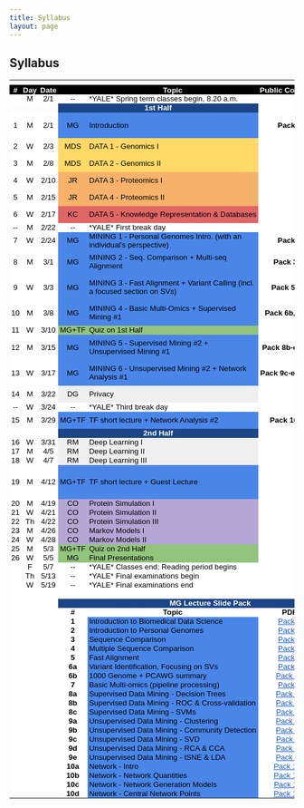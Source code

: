 ```yaml
---
title: Syllabus
layout: page
---
```


## Syllabus
<html>
    <head>
        <meta http-equiv="Content-Type" content="text/html; charset=utf-8">
        <link type="text/css" rel="stylesheet" href="resources/sheet.css">
        <style type="text/css">
.ritz .waffle a { color: inherit; }.ritz .waffle .s9{background-color:#4a86e8;text-align:left;color:#000000;font-family:'docs-Helvetica Neue',Arial;font-size:10pt;vertical-align:middle;white-space:nowrap;overflow:hidden;direction:ltr;padding:0px 3px 0px 3px;}.ritz .waffle .s31{background-color:#ffffff;text-align:center;font-weight:bold;color:#000000;font-family:'Arial';font-size:10pt;vertical-align:middle;white-space:normal;overflow:hidden;direction:ltr;padding:0px 3px 0px 3px;}.ritz .waffle .s5{background-color:#ffffff;text-align:center;color:#000000;font-family:'Arial';font-size:10pt;vertical-align:middle;white-space:nowrap;overflow:hidden;direction:ltr;padding:0px 3px 0px 3px;}.ritz .waffle .s24{background-color:#efefef;text-align:center;color:#000000;font-family:'docs-Helvetica Neue',Arial;font-size:10pt;vertical-align:middle;white-space:nowrap;overflow:hidden;direction:ltr;padding:0px 3px 0px 3px;}.ritz .waffle .s4{background-color:#ffffff;text-align:left;color:#000000;font-family:'docs-Helvetica Neue',Arial;font-size:10pt;vertical-align:middle;white-space:nowrap;overflow:hidden;direction:ltr;padding:0px 3px 0px 3px;}.ritz .waffle .s35{background-color:#4a86e8;text-align:left;color:#000000;font-family:'docs-docs-Helvetica Neue',Arial;font-size:10pt;vertical-align:middle;white-space:normal;overflow:hidden;direction:ltr;padding:0px 3px 0px 3px;}.ritz .waffle .s23{background-color:#93c47d;text-align:left;color:#000000;font-family:'docs-Helvetica Neue',Arial;font-size:10pt;vertical-align:middle;white-space:normal;overflow:hidden;direction:ltr;padding:0px 3px 0px 3px;}.ritz .waffle .s33{background-color:#ffffff;text-align:center;font-weight:bold;color:#000000;font-family:'Arial';font-size:10pt;vertical-align:middle;white-space:normal;overflow:hidden;word-wrap:break-word;direction:ltr;padding:0px 3px 0px 3px;}.ritz .waffle .s2{background-color:#ffffff;text-align:center;color:#000000;font-family:'docs-Helvetica Neue',Arial;font-size:10pt;vertical-align:middle;white-space:nowrap;overflow:hidden;direction:ltr;padding:0px 3px 0px 3px;}.ritz .waffle .s19{background-color:#e06666;text-align:left;color:#000000;font-family:'docs-Helvetica Neue',Arial;font-size:10pt;vertical-align:middle;white-space:nowrap;overflow:hidden;direction:ltr;padding:0px 3px 0px 3px;}.ritz .waffle .s11{background-color:#ffffff;text-align:center;color:#000000;font-family:'Arial';font-size:10pt;vertical-align:middle;white-space:normal;overflow:hidden;word-wrap:break-word;direction:ltr;padding:0px 3px 0px 3px;}.ritz .waffle .s12{background-color:#ffd966;text-align:center;color:#000000;font-family:'docs-Helvetica Neue',Arial;font-size:10pt;vertical-align:middle;white-space:nowrap;overflow:hidden;direction:ltr;padding:0px 3px 0px 3px;}.ritz .waffle .s34{background-color:#ffffff;text-align:center;text-decoration:underline;-webkit-text-decoration-skip:none;text-decoration-skip-ink:none;color:#1155cc;font-family:'docs-Helvetica Neue',Arial;font-size:10pt;vertical-align:middle;white-space:nowrap;overflow:hidden;direction:ltr;padding:0px 3px 0px 3px;}.ritz .waffle .s13{background-color:#ffd966;text-align:left;color:#000000;font-family:'docs-Helvetica Neue',Arial;font-size:10pt;vertical-align:middle;white-space:nowrap;overflow:hidden;direction:ltr;padding:0px 3px 0px 3px;}.ritz .waffle .s26{background-color:#ffffff;text-align:center;text-decoration:underline;-webkit-text-decoration-skip:none;text-decoration-skip-ink:none;color:#1155cc;font-family:'Arial';font-size:10pt;vertical-align:bottom;white-space:normal;overflow:hidden;direction:ltr;padding:0px 3px 0px 3px;}.ritz .waffle .s30{background-color:#ffffff;text-align:center;font-weight:bold;color:#ffffff;font-family:'Arial';font-size:10pt;vertical-align:middle;white-space:normal;overflow:hidden;direction:ltr;padding:0px 3px 0px 3px;}.ritz .waffle .s8{background-color:#4a86e8;text-align:center;color:#000000;font-family:'docs-Helvetica Neue',Arial;font-size:10pt;vertical-align:middle;white-space:nowrap;overflow:hidden;direction:ltr;padding:0px 3px 0px 3px;}.ritz .waffle .s14{background-color:#ffffff;text-align:center;text-decoration:underline;-webkit-text-decoration-skip:none;text-decoration-skip-ink:none;color:#1155cc;font-family:'Arial';font-size:10pt;vertical-align:middle;white-space:normal;overflow:hidden;direction:ltr;padding:0px 3px 0px 3px;}.ritz .waffle .s1{background-color:#ffffff;text-align:left;font-weight:bold;color:#000000;font-family:'Arial';font-size:10pt;vertical-align:bottom;white-space:normal;overflow:hidden;direction:ltr;padding:0px 3px 0px 3px;}.ritz .waffle .s10{background-color:#ffffff;text-align:center;font-weight:bold;color:#000000;font-family:'docs-Helvetica Neue',Arial;font-size:10pt;vertical-align:middle;white-space:nowrap;overflow:hidden;direction:ltr;padding:0px 3px 0px 3px;}.ritz .waffle .s6{background-color:#1c4587;text-align:center;font-weight:bold;color:#ffffff;font-family:'docs-Helvetica Neue',Arial;font-size:10pt;vertical-align:middle;white-space:nowrap;overflow:hidden;direction:ltr;padding:0px 3px 0px 3px;}.ritz .waffle .s29{background-color:#1c4587;text-align:center;font-weight:bold;color:#ffffff;font-family:'Arial';font-size:10pt;vertical-align:middle;white-space:normal;overflow:hidden;direction:ltr;padding:0px 3px 0px 3px;}.ritz .waffle .s36{background-color:#ffffff;text-align:center;color:#000000;font-family:'Arial';font-size:10pt;vertical-align:bottom;white-space:normal;overflow:hidden;direction:ltr;padding:0px 3px 0px 3px;}.ritz .waffle .s25{background-color:#efefef;text-align:left;color:#000000;font-family:'docs-Helvetica Neue',Arial;font-size:10pt;vertical-align:middle;white-space:normal;overflow:hidden;direction:ltr;padding:0px 3px 0px 3px;}.ritz .waffle .s38{background-color:#4a86e8;text-align:left;color:#000000;font-family:'Arial';font-size:10pt;vertical-align:middle;white-space:normal;overflow:hidden;direction:ltr;padding:0px 3px 0px 3px;}.ritz .waffle .s22{background-color:#93c47d;text-align:center;color:#000000;font-family:'docs-Helvetica Neue',Arial;font-size:10pt;vertical-align:middle;white-space:nowrap;overflow:hidden;direction:ltr;padding:0px 3px 0px 3px;}.ritz .waffle .s15{background-color:#ffffff;text-align:center;color:#000000;font-family:'Arial';font-size:10pt;vertical-align:middle;white-space:normal;overflow:hidden;direction:ltr;padding:0px 3px 0px 3px;}.ritz .waffle .s27{background-color:#b4a7d6;text-align:center;color:#000000;font-family:'docs-Helvetica Neue',Arial;font-size:10pt;vertical-align:middle;white-space:nowrap;overflow:hidden;direction:ltr;padding:0px 3px 0px 3px;}.ritz .waffle .s32{background-color:#ffffff;text-align:center;font-weight:bold;color:#000000;font-family:'Arial';font-size:10pt;vertical-align:bottom;white-space:normal;overflow:hidden;direction:ltr;padding:0px 3px 0px 3px;}.ritz .waffle .s18{background-color:#e06666;text-align:center;color:#000000;font-family:'docs-Helvetica Neue',Arial;font-size:10pt;vertical-align:middle;white-space:nowrap;overflow:hidden;direction:ltr;padding:0px 3px 0px 3px;}.ritz .waffle .s20{background-color:#4a86e8;text-align:left;color:#000000;font-family:'docs-Helvetica Neue',Arial;font-size:10pt;vertical-align:middle;white-space:normal;overflow:hidden;direction:ltr;padding:0px 3px 0px 3px;}.ritz .waffle .s7{background-color:#ffffff;text-align:center;font-weight:bold;color:#ffffff;font-family:'docs-Helvetica Neue',Arial;font-size:10pt;vertical-align:middle;white-space:nowrap;overflow:hidden;direction:ltr;padding:0px 3px 0px 3px;}.ritz .waffle .s28{background-color:#b4a7d6;text-align:left;color:#000000;font-family:'docs-Helvetica Neue',Arial;font-size:10pt;vertical-align:middle;white-space:normal;overflow:hidden;direction:ltr;padding:0px 3px 0px 3px;}.ritz .waffle .s17{background-color:#f6b26b;text-align:left;color:#000000;font-family:'docs-Helvetica Neue',Arial;font-size:10pt;vertical-align:middle;white-space:nowrap;overflow:hidden;direction:ltr;padding:0px 3px 0px 3px;}.ritz .waffle .s0{background-color:#000000;text-align:center;font-weight:bold;color:#ffffff;font-family:'docs-Helvetica Neue',Arial;font-size:10pt;vertical-align:middle;white-space:nowrap;overflow:hidden;direction:ltr;padding:0px 3px 0px 3px;}.ritz .waffle .s21{background-color:#ffffff;text-align:center;font-weight:bold;color:#000000;font-family:'Arial';font-size:10pt;vertical-align:middle;white-space:nowrap;overflow:hidden;direction:ltr;padding:0px 3px 0px 3px;}.ritz .waffle .s3{background-color:#ffffff;text-align:center;color:#000000;font-family:'docs-Helvetica Neue',Arial;font-size:10pt;vertical-align:middle;white-space:normal;overflow:hidden;word-wrap:break-word;direction:ltr;padding:0px 3px 0px 3px;}.ritz .waffle .s37{background-color:#ffffff;text-align:center;text-decoration:underline;-webkit-text-decoration-skip:none;text-decoration-skip-ink:none;color:#1155cc;font-family:'Arial';font-size:10pt;vertical-align:middle;white-space:nowrap;overflow:hidden;direction:ltr;padding:0px 3px 0px 3px;}.ritz .waffle .s16{background-color:#f6b26b;text-align:center;color:#000000;font-family:'docs-Helvetica Neue',Arial;font-size:10pt;vertical-align:middle;white-space:nowrap;overflow:hidden;direction:ltr;padding:0px 3px 0px 3px;}
        </style>
        <title></title>
    </head>
    <body>
        <div class="ritz grid-container" dir="ltr">
            <table class="waffle" cellspacing="0" cellpadding="0">
                <thead>
                    <tr>
                        <th id="154769403C0" style="width:32px;" class="column-headers-background">
                        </th>
                        <th id="154769403C1" style="width:37px;" class="column-headers-background">
                        </th>
                        <th id="154769403C2" style="width:47px;" class="column-headers-background">
                        </th>
                        <th id="154769403C3" style="width:100px;" class="column-headers-background">
                        </th>
                        <th id="154769403C4" style="width:519px;" class="column-headers-background">
                        </th>
                        <th id="154769403C5" style="width:120px;" class="column-headers-background">
                        </th>
                        <th id="154769403C6" style="width:156px;" class="column-headers-background">
                        </th>
                        <th id="154769403C7" style="width:104px;" class="column-headers-background">
                        </th>
                    </tr>
                </thead>
                <tbody>
                    <tr style="height: 16px">
                        <td class="s0" dir="ltr">
                            #
                        </td>
                        <td class="s0" dir="ltr">
                            Day
                        </td>
                        <td class="s0" dir="ltr">
                            Date
                        </td>
                        <td class="s0"></td>
                        <td class="s0" dir="ltr">
                            Topic
                        </td>
                        <td class="s0" dir="ltr">
                            Public Comment
                        </td>
                        <td class="s0" dir="ltr">
                            URL
                        </td>
                        <td class="s0" dir="ltr">
                            Youtube
                        </td>
                    </tr>
                    <tr style="height: 16px">
                        <td class="s2"></td>
                        <td class="s3" dir="ltr">
                            M
                        </td>
                        <td class="s3" dir="ltr">
                            2/1
                        </td>
                        <td class="s2" dir="ltr">
                            --
                        </td>
                        <td class="s4" dir="ltr">
                            *YALE* Spring term classes begin, 8.20 a.m.
                        </td>
                        <td class="s5"></td>
                        <td class="s5" dir="ltr"></td>
                        <td class="s5" dir="ltr"></td>
                    </tr>
                    <tr style="height: 16px">
                        <td></td>
                        <td></td>
                        <td></td>
                        <td class="s6" dir="ltr" colspan="2">
                            1st Half
                        </td>
                        <td class="s7" dir="ltr"></td>
                        <td class="s7" dir="ltr"></td>
                        <td class="s7" dir="ltr"></td>
                    </tr>
                    <tr style="height: 16px">
                        <td class="s2" dir="ltr">
                            1
                        </td>
                        <td class="s3" dir="ltr">
                            M
                        </td>
                        <td class="s3" dir="ltr">
                            2/1
                        </td>
                        <td class="s8" dir="ltr">
                            MG
                        </td>
                        <td class="s9" dir="ltr">
                            Introduction
                        </td>
                        <td class="s10" dir="ltr">
                            Pack 1
                        </td>
                        <td class="s11" dir="ltr">
                            See below for MG Slides
                        </td>
                        <td></td>
                    </tr>
                    <tr style="height: 16px">
                        <td class="s2" dir="ltr">
                            2
                        </td>
                        <td class="s3" dir="ltr">
                            W
                        </td>
                        <td class="s3" dir="ltr">
                            2/3
                        </td>
                        <td class="s12" dir="ltr">
                            MDS
                        </td>
                        <td class="s13" dir="ltr">
                            DATA 1 - Genomics I
                        </td>
                        <td class="s10" dir="ltr"></td>
                        <td class="s14" dir="ltr">
                            <a target="_blank" href="http://files2.gersteinlab.org/public-docs/2021/02.03/210203_Genomics.pdf">Genomic 1 [PDF]</a>
                        </td>
                        <td class="s15"></td>
                    </tr>
                    <tr style="height: 16px">
                        <td class="s2" dir="ltr">
                            3
                        </td>
                        <td class="s3" dir="ltr">
                            M
                        </td>
                        <td class="s3" dir="ltr">
                            2/8
                        </td>
                        <td class="s12" dir="ltr">
                            MDS
                        </td>
                        <td class="s13" dir="ltr">
                            DATA 2 - Genomics II
                        </td>
                        <td class="s10" dir="ltr"></td>
                        <td class="s14" dir="ltr">
                            <a target="_blank" href="http://files2.gersteinlab.org/public-docs/2021/02.08/210207_Genomics_II.pdf">Genomic 2 [PDF]</a>
                        </td>
                        <td class="s15"></td>
                    </tr>
                    <tr style="height: 16px">
                        <td class="s2" dir="ltr">
                            4
                        </td>
                        <td class="s3">
                            W
                        </td>
                        <td class="s3" dir="ltr">
                            2/10
                        </td>
                        <td class="s16" dir="ltr">
                            JR
                        </td>
                        <td class="s17" dir="ltr">
                            DATA 3 - Proteomics I
                        </td>
                        <td class="s10" dir="ltr"></td>
                        <td class="s14" dir="ltr">
                            <a target="_blank" href="http://files2.gersteinlab.org/public-docs/2021/02.10/CBB_752_2021_Proteins.pdf">Proteomics 1 [PDF]</a>
                        </td>
                        <td class="s15"></td>
                    </tr>
                    <tr style="height: 16px">
                        <td class="s2" dir="ltr">
                            5
                        </td>
                        <td class="s3">
                            M
                        </td>
                        <td class="s3" dir="ltr">
                            2/15
                        </td>
                        <td class="s16" dir="ltr">
                            JR
                        </td>
                        <td class="s17" dir="ltr">
                            DATA 4 - Proteomics II
                        </td>
                        <td class="s10" dir="ltr"></td>
                        <td class="s14" dir="ltr">
                            <a target="_blank" href="http://files2.gersteinlab.org/public-docs/2021/02.15/CBB_752_2021_Structure.pdf">Proteomics 2 [PDF]</a>
                        </td>
                        <td class="s15"></td>
                    </tr>
                    <tr style="height: 16px">
                        <td class="s2" dir="ltr">
                            6
                        </td>
                        <td class="s3">
                            W
                        </td>
                        <td class="s3" dir="ltr">
                            2/17
                        </td>
                        <td class="s18" dir="ltr">
                            KC
                        </td>
                        <td class="s19" dir="ltr">
                            DATA 5 - Knowledge Representation &amp; Databases
                        </td>
                        <td class="s5"></td>
                        <td class="s14" dir="ltr">
                            <a target="_blank" href="http://files2.gersteinlab.org/public-docs/2021/02.17/Database_KB_Cheung_2_17_21.pptx">Database [PPTX]</a>
                        </td>
                        <td class="s15"></td>
                    </tr>
                    <tr style="height: 16px">
                        <td class="s2" dir="ltr">
                            --
                        </td>
                        <td class="s3">
                            M
                        </td>
                        <td class="s3" dir="ltr">
                            2/22
                        </td>
                        <td class="s2" dir="ltr">
                            --
                        </td>
                        <td class="s4" dir="ltr">
                            *YALE* First break day
                        </td>
                        <td class="s10" dir="ltr"></td>
                        <td class="s15"></td>
                        <td class="s15"></td>
                    </tr>
                    <tr style="height: 16px">
                        <td class="s2" dir="ltr">
                            7
                        </td>
                        <td class="s3">
                            W
                        </td>
                        <td class="s3" dir="ltr">
                            2/24
                        </td>
                        <td class="s8" dir="ltr">
                            MG
                        </td>
                        <td class="s20">
                            MINING 1 - Personal Genomes Intro. (with an individual's perspective)
                        </td>
                        <td class="s10" dir="ltr">
                            Pack 2
                        </td>
                        <td class="s14" dir="ltr">
                            <a target="_blank" href="http://files2.gersteinlab.org/public-docs/2021/02.24/Zimmer_MBB_452_genome_talk_2021.pdf">Carl Slides [PDF]</a>
                        </td>
                        <td class="s15"></td>
                    </tr>
                    <tr style="height: 16px">
                        <td class="s2" dir="ltr">
                            8
                        </td>
                        <td class="s3">
                            M
                        </td>
                        <td class="s3" dir="ltr">
                            3/1
                        </td>
                        <td class="s8" dir="ltr">
                            MG
                        </td>
                        <td class="s20" dir="ltr">
                            MINING 2 - Seq. Comparison + Multi-seq Alignment
                        </td>
                        <td class="s21" dir="ltr">
                            Pack 3, 4
                        </td>
                        <td class="s11" dir="ltr">
                            See below for MG Slides
                        </td>
                        <td class="s15"></td>
                    </tr>
                    <tr style="height: 16px">
                        <td class="s2" dir="ltr">
                            9
                        </td>
                        <td class="s3">
                            W
                        </td>
                        <td class="s3" dir="ltr">
                            3/3
                        </td>
                        <td class="s8" dir="ltr">
                            MG
                        </td>
                        <td class="s20" dir="ltr">
                            MINING 3 - Fast Alignment + Variant Calling (incl. a focused section on SVs)
                        </td>
                        <td class="s21" dir="ltr">
                            Pack 5, 6a
                        </td>
                        <td class="s11" dir="ltr">
                            See below for MG Slides
                        </td>
                        <td class="s15"></td>
                    </tr>
                    <tr style="height: 16px">
                        <td class="s2" dir="ltr">
                            10
                        </td>
                        <td class="s3">
                            M
                        </td>
                        <td class="s3" dir="ltr">
                            3/8
                        </td>
                        <td class="s8" dir="ltr">
                            MG
                        </td>
                        <td class="s20" dir="ltr">
                            MINING 4 - Basic Multi-Omics + Supervised Mining #1
                        </td>
                        <td class="s21" dir="ltr">
                            Pack 6b, 7, 8a
                        </td>
                        <td class="s11" dir="ltr">
                            See below for MG Slides
                        </td>
                        <td class="s15"></td>
                    </tr>
                    <tr style="height: 16px">
                        <td class="s2" dir="ltr">
                            11
                        </td>
                        <td class="s3">
                            W
                        </td>
                        <td class="s3" dir="ltr">
                            3/10
                        </td>
                        <td class="s22" dir="ltr">
                            MG+TF
                        </td>
                        <td class="s23">
                            Quiz on 1st Half
                        </td>
                        <td class="s15"></td>
                        <td class="s15"></td>
                        <td class="s15"></td>
                    </tr>
                    <tr style="height: 16px">
                        <td class="s2" dir="ltr">
                            12
                        </td>
                        <td class="s3">
                            M
                        </td>
                        <td class="s3" dir="ltr">
                            3/15
                        </td>
                        <td class="s8" dir="ltr">
                            MG
                        </td>
                        <td class="s20" dir="ltr">
                            MINING 5 - Supervised Mining #2 + Unsupervised Mining #1
                        </td>
                        <td class="s21" dir="ltr">
                            Pack 8b-c, 9a-b
                        </td>
                        <td class="s11" dir="ltr">
                            See below for MG Slides
                        </td>
                        <td class="s15"></td>
                    </tr>
                    <tr style="height: 16px">
                        <td class="s2" dir="ltr">
                            13
                        </td>
                        <td class="s3">
                            W
                        </td>
                        <td class="s3" dir="ltr">
                            3/17
                        </td>
                        <td class="s8" dir="ltr">
                            MG
                        </td>
                        <td class="s20" dir="ltr">
                            MINING 6 - Unsupervised Mining #2 + Network Analysis #1
                        </td>
                        <td class="s21" dir="ltr">
                            Pack 9c-e, 10a-b
                        </td>
                        <td class="s11" dir="ltr">
                            See below for MG Slides
                        </td>
                        <td class="s15"></td>
                    </tr>
                    <tr style="height: 16px">
                        <td class="s2" dir="ltr">
                            14
                        </td>
                        <td class="s3">
                            M
                        </td>
                        <td class="s3" dir="ltr">
                            3/22
                        </td>
                        <td class="s24" dir="ltr">
                            DG
                        </td>
                        <td class="s25">
                            Privacy
                        </td>
                        <td class="s5"></td>
                        <td class="s14" dir="ltr">
                            <a target="_blank" href="http://files2.gersteinlab.org/public-docs/2021/04.19/Privacy.pptx">Privacy [PPT]</a>
                        </td>
                        <td class="s26" dir="ltr">
                            <a target="_blank" href="https://youtu.be/LilxdzQc6X4">Privacy</a>
                        </td>
                    </tr>
                    <tr style="height: 16px">
                        <td class="s2" dir="ltr">
                            --
                        </td>
                        <td class="s3" dir="ltr">
                            W
                        </td>
                        <td class="s3" dir="ltr">
                            3/24
                        </td>
                        <td class="s2" dir="ltr">
                            --
                        </td>
                        <td class="s4" dir="ltr">
                            *YALE* Third break day
                        </td>
                        <td class="s5"></td>
                        <td class="s15"></td>
                        <td class="s15"></td>
                    </tr>
                    <tr style="height: 16px">
                        <td class="s2" dir="ltr">
                            15
                        </td>
                        <td class="s3">
                            M
                        </td>
                        <td class="s3" dir="ltr">
                            3/29
                        </td>
                        <td class="s8" dir="ltr">
                            MG+TF
                        </td>
                        <td class="s20" dir="ltr">
                            TF short lecture + Network Analysis #2
                        </td>
                        <td class="s21" dir="ltr">
                            Pack 10c-d
                        </td>
                        <td class="s14" dir="ltr">
                            <a target="_blank" href="http://files2.gersteinlab.org/public-docs/2021/03.29/eQTL.pptx">eQTL [PPT]</a>
                        </td>
                        <td class="s15"></td>
                    </tr>
                    <tr style="height: 16px">
                        <td></td>
                        <td class="s7" dir="ltr"></td>
                        <td class="s7" dir="ltr"></td>
                        <td class="s6" dir="ltr" colspan="2">
                            2nd Half
                        </td>
                        <td class="s7" dir="ltr"></td>
                        <td class="s15"></td>
                        <td class="s15"></td>
                    </tr>
                    <tr style="height: 16px">
                        <td class="s2" dir="ltr">
                            16
                        </td>
                        <td class="s3" dir="ltr">
                            W
                        </td>
                        <td class="s3" dir="ltr">
                            3/31
                        </td>
                        <td class="s24" dir="ltr">
                            RM
                        </td>
                        <td class="s25">
                            Deep Learning I
                        </td>
                        <td class="s5"></td>
                        <td class="s14" dir="ltr">
                            <a target="_blank" href="http://files2.gersteinlab.org/public-docs/2021/03.31/DeepLearning_I_IntroDL.pdf">DL 1 [PDF]</a>
                        </td>
                        <td class="s15"></td>
                    </tr>
                    <tr style="height: 16px">
                        <td class="s2" dir="ltr">
                            17
                        </td>
                        <td class="s3">
                            M
                        </td>
                        <td class="s3" dir="ltr">
                            4/5
                        </td>
                        <td class="s24" dir="ltr">
                            RM
                        </td>
                        <td class="s25">
                            Deep Learning II
                        </td>
                        <td class="s15"></td>
                        <td class="s14" dir="ltr">
                            <a target="_blank" href="http://files2.gersteinlab.org/public-docs/2021/04.05/DeepLearning_II_2021.pdf">DL 2 [PDF]</a>
                        </td>
                        <td class="s15"></td>
                    </tr>
                    <tr style="height: 16px">
                        <td class="s2" dir="ltr">
                            18
                        </td>
                        <td class="s3" dir="ltr">
                            W
                        </td>
                        <td class="s3" dir="ltr">
                            4/7
                        </td>
                        <td class="s24" dir="ltr">
                            RM
                        </td>
                        <td class="s25">
                            Deep Learning III
                        </td>
                        <td class="s15"></td>
                        <td class="s14" dir="ltr">
                            <a target="_blank" href="http://files2.gersteinlab.org/public-docs/2021/04.07/DeepLearning_III_VAE_and_GAN.pdf">DL 3 [PDF]</a>
                        </td>
                        <td class="s15"></td>
                    </tr>
                    <tr style="height: 16px">
                        <td class="s2" dir="ltr" rowspan="2">
                            19
                        </td>
                        <td class="s3" rowspan="2">
                            M
                        </td>
                        <td class="s3" dir="ltr" rowspan="2">
                            4/12
                        </td>
                        <td class="s8" dir="ltr" rowspan="2">
                            MG+TF
                        </td>
                        <td class="s20" dir="ltr" rowspan="2">
                            TF short lecture + Guest Lecture
                        </td>
                        <td class="s15"></td>
                        <td class="s14" dir="ltr">
                            <a target="_blank" href="http://files2.gersteinlab.org/public-docs/2021/04.12/textmining.pptx">Textmining [PPT]</a>
                        </td>
                        <td class="s26" dir="ltr">
                            <a target="_blank" href="https://youtu.be/K7dtovQL2X8">Textmining</a>
                        </td>
                    </tr>
                    <tr style="height: 16px">
                        <td class="s5" dir="ltr"></td>
                        <td class="s14" dir="ltr">
                            <a target="_blank" href="http://files2.gersteinlab.org/public-docs/2021/04.12/ManolisKellis_GuestLecture.pptx">Manolis [PPT]</a>
                        </td>
                        <td class="s26" dir="ltr">
                            <a target="_blank" href="https://youtu.be/qZkq2glLCjM">Manolis</a>
                        </td>
                    </tr>
                    <tr style="height: 16px">
                        <td class="s2" dir="ltr">
                            20
                        </td>
                        <td class="s3">
                            M
                        </td>
                        <td class="s3" dir="ltr">
                            4/19
                        </td>
                        <td class="s27" dir="ltr">
                            CO
                        </td>
                        <td class="s28">
                            Protein Simulation I
                        </td>
                        <td class="s5" dir="ltr"></td>
                        <td class="s14" dir="ltr">
                            <a target="_blank" href="http://files2.gersteinlab.org/public-docs/2021/04.27/protein_folding_1.ppt">Protein I</a>
                        </td>
                        <td class="s15"></td>
                    </tr>
                    <tr style="height: 16px">
                        <td class="s2" dir="ltr">
                            21
                        </td>
                        <td class="s3" dir="ltr">
                            W
                        </td>
                        <td class="s3" dir="ltr">
                            4/21
                        </td>
                        <td class="s27" dir="ltr">
                            CO
                        </td>
                        <td class="s28">
                            Protein Simulation II
                        </td>
                        <td class="s5" dir="ltr"></td>
                        <td class="s15"></td>
                        <td class="s15"></td>
                    </tr>
                    <tr style="height: 16px">
                        <td class="s2" dir="ltr">
                            22
                        </td>
                        <td class="s3" dir="ltr">
                            Th
                        </td>
                        <td class="s3" dir="ltr">
                            4/22
                        </td>
                        <td class="s27" dir="ltr">
                            CO
                        </td>
                        <td class="s28">
                            Protein Simulation III
                        </td>
                        <td class="s5" dir="ltr"></td>
                        <td class="s14" dir="ltr">
                            <a target="_blank" href="http://files2.gersteinlab.org/public-docs/2021/04.27/core_repacking.pptx">Protein II</a>
                        </td>
                        <td class="s15"></td>
                    </tr>
                    <tr style="height: 16px">
                        <td class="s2" dir="ltr">
                            23
                        </td>
                        <td class="s3">
                            M
                        </td>
                        <td class="s3" dir="ltr">
                            4/26
                        </td>
                        <td class="s27" dir="ltr">
                            CO
                        </td>
                        <td class="s28">
                            Markov Models I
                        </td>
                        <td class="s5" dir="ltr"></td>
                        <td class="s14" dir="ltr">
                            <a target="_blank" href="http://files2.gersteinlab.org/public-docs/2021/04.27/idp.pptx">Protein III</a>
                        </td>
                        <td class="s15"></td>
                    </tr>
                    <tr style="height: 16px">
                        <td class="s2" dir="ltr">
                            24
                        </td>
                        <td class="s3" dir="ltr">
                            W
                        </td>
                        <td class="s3" dir="ltr">
                            4/28
                        </td>
                        <td class="s27" dir="ltr">
                            CO
                        </td>
                        <td class="s28">
                            Markov Models II
                        </td>
                        <td class="s5" dir="ltr"></td>
                        <td class="s15"></td>
                        <td class="s15"></td>
                    </tr>
                    <tr style="height: 16px">
                        <td class="s2" dir="ltr">
                            25
                        </td>
                        <td class="s3">
                            M
                        </td>
                        <td class="s3" dir="ltr">
                            5/3
                        </td>
                        <td class="s22" dir="ltr">
                            MG+TF
                        </td>
                        <td class="s23" dir="ltr">
                            Quiz on 2nd Half
                        </td>
                        <td class="s5" dir="ltr"></td>
                        <td class="s15"></td>
                        <td class="s15"></td>
                    </tr>
                    <tr style="height: 16px">
                        <td class="s2" dir="ltr">
                            26
                        </td>
                        <td class="s3" dir="ltr">
                            W
                        </td>
                        <td class="s3" dir="ltr">
                            5/5
                        </td>
                        <td class="s22" dir="ltr">
                            MG
                        </td>
                        <td class="s23">
                            Final Presentations
                        </td>
                        <td class="s5" dir="ltr"></td>
                        <td class="s15"></td>
                        <td class="s15"></td>
                    </tr>
                    <tr style="height: 16px">
                        <td class="s2"></td>
                        <td class="s3" dir="ltr">
                            F
                        </td>
                        <td class="s3" dir="ltr">
                            5/7
                        </td>
                        <td class="s2" dir="ltr">
                            --
                        </td>
                        <td class="s4" dir="ltr">
                            *YALE* Classes end; Reading period begins
                        </td>
                        <td class="s5" dir="ltr"></td>
                        <td class="s15"></td>
                        <td class="s15"></td>
                    </tr>
                    <tr style="height: 16px">
                        <td class="s2"></td>
                        <td class="s3" dir="ltr">
                            Th
                        </td>
                        <td class="s3" dir="ltr">
                            5/13
                        </td>
                        <td class="s2" dir="ltr">
                            --
                        </td>
                        <td class="s4" dir="ltr">
                            *YALE* Final examinations begin
                        </td>
                        <td class="s5"></td>
                        <td class="s15"></td>
                        <td class="s15"></td>
                    </tr>
                    <tr style="height: 16px">
                        <td class="s2"></td>
                        <td class="s3" dir="ltr">
                            W
                        </td>
                        <td class="s3" dir="ltr">
                            5/19
                        </td>
                        <td class="s2" dir="ltr">
                            --
                        </td>
                        <td class="s4" dir="ltr">
                            *YALE* Final examinations end
                        </td>
                        <td class="s5"></td>
                        <td class="s5" dir="ltr"></td>
                        <td class="s5" dir="ltr"></td>
                    </tr>
                    <tr style="height: 16px">
                        <td class="s11"></td>
                        <td class="s11"></td>
                        <td class="s11"></td>
                        <td class="s11"></td>
                        <td class="s11"></td>
                        <td class="s11"></td>
                        <td class="s11"></td>
                        <td class="s11"></td>
                    </tr>
                    <tr style="height: 16px">
                        <td class="s11"></td>
                        <td class="s11"></td>
                        <td class="s11"></td>
                        <td class="s29" dir="ltr" colspan="4">
                            MG Lecture Slide Pack
                        </td>
                        <td class="s29" dir="ltr"></td>
                    </tr>
                    <tr style="height: 16px">
                        <td class="s11"></td>
                        <td class="s11"></td>
                        <td class="s11"></td>
                        <td class="s31" dir="ltr">
                            #
                        </td>
                        <td class="s31" dir="ltr">
                            Topic
                        </td>
                        <td class="s21" dir="ltr">
                            PDF
                        </td>
                        <td class="s21" dir="ltr">
                            PPT
                        </td>
                        <td class="s32" dir="ltr">
                            Youtube
                        </td>
                    </tr>
                    <tr style="height: 16px">
                        <td class="s11"></td>
                        <td class="s11"></td>
                        <td class="s11"></td>
                        <td class="s31" dir="ltr">
                            1
                        </td>
                        <td class="s20" dir="ltr">
                            Introduction to Biomedical Data Science
                        </td>
                        <td class="s34" dir="ltr">
                            <a target="_blank" href="http://files2.gersteinlab.org/public-docs/2021/02.21/cbb752-MG-spr21-01-biomed-datasci-intro.pdf">Pack 1</a>
                        </td>
                        <td class="s34" dir="ltr">
                            <a target="_blank" href="http://files2.gersteinlab.org/public-docs/2021/02.21/cbb752-MG-spr21-01-biomed-datasci-intro.ppt">Pack 1</a>
                        </td>
                        <td class="s26" dir="ltr">
                            <a target="_blank" href="https://youtu.be/0B9BYt5bV84">Pack 1</a>
                        </td>
                    </tr>
                    <tr style="height: 16px">
                        <td class="s11"></td>
                        <td class="s11"></td>
                        <td class="s11"></td>
                        <td class="s31" dir="ltr">
                            2
                        </td>
                        <td class="s35" dir="ltr">
                            Introduction to Personal Genomes
                        </td>
                        <td class="s34" dir="ltr">
                            <a target="_blank" href="http://files2.gersteinlab.org/public-docs/2021/03.05/cbb752-MG-spr21-02-personalgenomes-intro.pdf">Pack 2</a>
                        </td>
                        <td class="s34" dir="ltr">
                            <a target="_blank" href="http://files2.gersteinlab.org/public-docs/2021/03.05/cbb752-MG-spr21-02-personalgenomes-intro.pptx">Pack 2</a>
                        </td>
                        <td class="s36"></td>
                    </tr>
                    <tr style="height: 16px">
                        <td class="s11"></td>
                        <td class="s11"></td>
                        <td class="s11"></td>
                        <td class="s31" dir="ltr">
                            3
                        </td>
                        <td class="s20" dir="ltr">
                            Sequence Comparison
                        </td>
                        <td class="s37" dir="ltr">
                            <a target="_blank" href="http://files2.gersteinlab.org/public-docs/2021/03.05/cbb752-MG-spr21-03-seqcmp.pdf">Pack 3</a>
                        </td>
                        <td class="s34" dir="ltr">
                            <a target="_blank" href="http://files2.gersteinlab.org/public-docs/2021/03.05/cbb752-MG-spr21-03-seqcmp.ppt">Pack 3</a>
                        </td>
                        <td class="s36"></td>
                    </tr>
                    <tr style="height: 16px">
                        <td class="s11"></td>
                        <td class="s11"></td>
                        <td class="s11"></td>
                        <td class="s31" dir="ltr">
                            4
                        </td>
                        <td class="s20" dir="ltr">
                            Multiple Sequence Comparison
                        </td>
                        <td class="s34" dir="ltr">
                            <a target="_blank" href="http://files2.gersteinlab.org/public-docs/2021/03.05/cbb752-MG-spr21-04-multiseq.pdf">Pack 4</a>
                        </td>
                        <td class="s34" dir="ltr">
                            <a target="_blank" href="http://files2.gersteinlab.org/public-docs/2021/03.05/cbb752-MG-spr21-04-multiseq.ppt">Pack 4</a>
                        </td>
                        <td class="s36"></td>
                    </tr>
                    <tr style="height: 16px">
                        <td class="s11"></td>
                        <td class="s11"></td>
                        <td class="s11"></td>
                        <td class="s31" dir="ltr">
                            5
                        </td>
                        <td class="s38" dir="ltr">
                            Fast Alignment
                        </td>
                        <td class="s34" dir="ltr">
                            <a target="_blank" href="http://files2.gersteinlab.org/public-docs/2021/03.05/cbb752-MG-spr21-05-fastalign.pdf">Pack 5</a>
                        </td>
                        <td class="s34" dir="ltr">
                            <a target="_blank" href="http://files2.gersteinlab.org/public-docs/2021/03.05/cbb752-MG-spr21-05-fastalign.ppt">Pack 5</a>
                        </td>
                        <td class="s36"></td>
                    </tr>
                    <tr style="height: 16px">
                        <td class="s11"></td>
                        <td class="s11"></td>
                        <td class="s11"></td>
                        <td class="s31" dir="ltr">
                            6a
                        </td>
                        <td class="s38" dir="ltr">
                            Variant Identification, Focusing on SVs
                        </td>
                        <td class="s34" dir="ltr">
                            <a target="_blank" href="http://files2.gersteinlab.org/public-docs/2021/03.05/cbb752-MG-spr21-06-SNVs-SVs.pdf">Pack 6</a>
                        </td>
                        <td class="s34" dir="ltr">
                            <a target="_blank" href="http://files2.gersteinlab.org/public-docs/2021/03.05/cbb752-MG-spr21-06-SNVs-SVs.pptx">Pack 6</a>
                        </td>
                        <td class="s36"></td>
                    </tr>
                    <tr style="height: 16px">
                        <td class="s11"></td>
                        <td class="s11"></td>
                        <td class="s11"></td>
                        <td class="s31" dir="ltr">
                            6b
                        </td>
                        <td class="s38" dir="ltr">
                            1000 Genome + PCAWG summary
                        </td>
                        <td class="s34" dir="ltr">
                            <a target="_blank" href="http://files2.gersteinlab.org/public-docs/2021/04.25/cbb752-mg-spr21-06b-1000G-PCAWG.pdf">Pack 6b</a>
                        </td>
                        <td class="s34" dir="ltr">
                            <a target="_blank" href="http://files2.gersteinlab.org/public-docs/2021/04.25/cbb752-mg-spr21-06b-1000G-PCAWG.pptx">Pack 6b</a>
                        </td>
                        <td class="s26" dir="ltr">
                            <a target="_blank" href="https://youtu.be/W_9PMdrVcoU">Pack 6b</a>
                        </td>
                    </tr>
                    <tr style="height: 16px">
                        <td class="s11"></td>
                        <td class="s11"></td>
                        <td class="s11"></td>
                        <td class="s31" dir="ltr">
                            7
                        </td>
                        <td class="s38" dir="ltr">
                            Basic Multi-omics (pipeline processing)
                        </td>
                        <td class="s34" dir="ltr">
                            <a target="_blank" href="http://files2.gersteinlab.org/public-docs/2021/04.25/cbb752-mg-spr21-07-multi-omics.pdf">Pack 7</a>
                        </td>
                        <td class="s34" dir="ltr">
                            <a target="_blank" href="http://files2.gersteinlab.org/public-docs/2021/04.25/cbb752-mg-spr21-07-multi-omics.pptx">Pack 7</a>
                        </td>
                        <td class="s26" dir="ltr">
                            <a target="_blank" href="https://youtu.be/6518t-LZPIU">Pack 7</a>
                        </td>
                    </tr>
                    <tr style="height: 16px">
                        <td class="s11"></td>
                        <td class="s11"></td>
                        <td class="s11"></td>
                        <td class="s31" dir="ltr">
                            8a
                        </td>
                        <td class="s38" dir="ltr">
                            Supervised Data Mining - Decision Trees
                        </td>
                        <td class="s34" dir="ltr">
                            <a target="_blank" href="http://files2.gersteinlab.org/public-docs/2021/04.25/cbb752-mg-spr21-08a-datamining-supervised-decisiontrees.pdf">Pack 8a</a>
                        </td>
                        <td class="s34" dir="ltr">
                            <a target="_blank" href="http://files2.gersteinlab.org/public-docs/2021/04.25/cbb752-mg-spr21-08a-datamining-supervised-decisiontrees.ppt">Pack 8a</a>
                        </td>
                        <td class="s26" dir="ltr">
                            <a target="_blank" href="https://youtu.be/NHXsSPkhcUI">Pack 8a</a>
                        </td>
                    </tr>
                    <tr style="height: 16px">
                        <td class="s11"></td>
                        <td class="s11"></td>
                        <td class="s11"></td>
                        <td class="s31" dir="ltr">
                            8b
                        </td>
                        <td class="s38" dir="ltr">
                            Supervised Data Mining - ROC &amp; Cross-validation
                        </td>
                        <td class="s34" dir="ltr">
                            <a target="_blank" href="http://files2.gersteinlab.org/public-docs/2021/04.25/cbb752-mg-spr21-08b-datamining-supervised-ROCs-Cross-validation.pdf">Pack 8b</a>
                        </td>
                        <td class="s34" dir="ltr">
                            <a target="_blank" href="http://files2.gersteinlab.org/public-docs/2021/04.25/cbb752-mg-spr21-08b-datamining-supervised-ROCs-Cross-validation.ppt">Pack 8b</a>
                        </td>
                        <td class="s36"></td>
                    </tr>
                    <tr style="height: 16px">
                        <td class="s11"></td>
                        <td class="s11"></td>
                        <td class="s11"></td>
                        <td class="s31" dir="ltr">
                            8c
                        </td>
                        <td class="s38" dir="ltr">
                            Supervised Data Mining - SVMs
                        </td>
                        <td class="s34" dir="ltr">
                            <a target="_blank" href="http://files2.gersteinlab.org/public-docs/2021/04.25/cbb752-mg-spr21-08c-datamining-supervised-SVMs.pdf">Pack 8c</a>
                        </td>
                        <td class="s34" dir="ltr">
                            <a target="_blank" href="http://files2.gersteinlab.org/public-docs/2021/04.25/cbb752-mg-spr21-08c-datamining-supervised-SVMs.ppt">Pack 8c</a>
                        </td>
                        <td class="s36"></td>
                    </tr>
                    <tr style="height: 16px">
                        <td class="s11"></td>
                        <td class="s11"></td>
                        <td class="s11"></td>
                        <td class="s31" dir="ltr">
                            9a
                        </td>
                        <td class="s38" dir="ltr">
                            Unsupervised Data Mining - Clustering
                        </td>
                        <td class="s34" dir="ltr">
                            <a target="_blank" href="http://files2.gersteinlab.org/public-docs/2021/04.25/cbb752-mg-spr21-09a-datamining-unsupervised--clustering.pdf">Pack 9a</a>
                        </td>
                        <td class="s34" dir="ltr">
                            <a target="_blank" href="http://files2.gersteinlab.org/public-docs/2021/04.25/cbb752-mg-spr21-09a-datamining-unsupervised--clustering.pptx">Pack 9a</a>
                        </td>
                        <td class="s36"></td>
                    </tr>
                    <tr style="height: 16px">
                        <td class="s11"></td>
                        <td class="s11"></td>
                        <td class="s11"></td>
                        <td class="s31" dir="ltr">
                            9b
                        </td>
                        <td class="s38" dir="ltr">
                            Unsupervised Data Mining - Community Detection
                        </td>
                        <td class="s34" dir="ltr">
                            <a target="_blank" href="http://files2.gersteinlab.org/public-docs/2021/04.25/cbb752-mg-spr21-09b-datamining-unsupervised--community-detection.pdf">Pack 9b</a>
                        </td>
                        <td class="s34" dir="ltr">
                            <a target="_blank" href="http://files2.gersteinlab.org/public-docs/2021/04.25/cbb752-mg-spr21-09b-datamining-unsupervised--community-detection.pptx">Pack 9b</a>
                        </td>
                        <td class="s36"></td>
                    </tr>
                    <tr style="height: 16px">
                        <td class="s11"></td>
                        <td class="s11"></td>
                        <td class="s11"></td>
                        <td class="s31" dir="ltr">
                            9c
                        </td>
                        <td class="s38" dir="ltr">
                            Unsupervised Data Mining - SVD
                        </td>
                        <td class="s34" dir="ltr">
                            <a target="_blank" href="http://files2.gersteinlab.org/public-docs/2021/04.25/cbb752-mg-spr21-09c-datamining-unsupervised--svd.pdf">Pack 9c</a>
                        </td>
                        <td class="s34" dir="ltr">
                            <a target="_blank" href="http://files2.gersteinlab.org/public-docs/2021/04.25/cbb752-mg-spr21-09c-datamining-unsupervised--svd.pptx">Pack 9c</a>
                        </td>
                        <td class="s26" dir="ltr">
                            <a target="_blank" href="https://youtu.be/UdtzKBp8VH0">Pack 9c</a>
                        </td>
                    </tr>
                    <tr style="height: 16px">
                        <td class="s11"></td>
                        <td class="s11"></td>
                        <td class="s11"></td>
                        <td class="s31" dir="ltr">
                            9d
                        </td>
                        <td class="s38" dir="ltr">
                            Unsupervised Data Mining - RCA &amp; CCA
                        </td>
                        <td class="s34" dir="ltr">
                            <a target="_blank" href="http://files2.gersteinlab.org/public-docs/2021/04.25/cbb752-mg-spr21-09d-datamining-unsupervised--rca-cca.pdf">Pack 9d</a>
                        </td>
                        <td class="s34" dir="ltr">
                            <a target="_blank" href="http://files2.gersteinlab.org/public-docs/2021/04.25/cbb752-mg-spr21-09d-datamining-unsupervised--rca-cca.pdf">Pack 9d</a>
                        </td>
                        <td class="s11"></td>
                    </tr>
                    <tr style="height: 16px">
                        <td class="s11"></td>
                        <td class="s11"></td>
                        <td class="s11"></td>
                        <td class="s31" dir="ltr">
                            9e
                        </td>
                        <td class="s38" dir="ltr">
                            Unsupervised Data Mining - tSNE &amp; LDA
                        </td>
                        <td class="s34" dir="ltr">
                            <a target="_blank" href="http://files2.gersteinlab.org/public-docs/2021/04.25/cbb752-mg-spr21-09e-datamining-unsupervised--tsne-lda.pdf">Pack 9e</a>
                        </td>
                        <td class="s34" dir="ltr">
                            <a target="_blank" href="http://files2.gersteinlab.org/public-docs/2021/04.25/cbb752-mg-spr21-09e-datamining-unsupervised--tsne-lda.pptx">Pack 9e</a>
                        </td>
                        <td class="s11"></td>
                    </tr>
                    <tr style="height: 16px">
                        <td class="s11"></td>
                        <td class="s11"></td>
                        <td class="s11"></td>
                        <td class="s31" dir="ltr">
                            10a
                        </td>
                        <td class="s38" dir="ltr">
                            Network - Intro
                        </td>
                        <td class="s34" dir="ltr">
                            <a target="_blank" href="http://files2.gersteinlab.org/public-docs/2021/04.25/cbb752-mg-spr21-10a-network-topology-analysis.pdf">Pack 10a</a>
                        </td>
                        <td class="s34" dir="ltr">
                            <a target="_blank" href="http://files2.gersteinlab.org/public-docs/2021/04.25/cbb752-mg-spr21-10a-network-topology-analysis.ppt">Pack 10a</a>
                        </td>
                        <td class="s11"></td>
                    </tr>
                    <tr style="height: 16px">
                        <td class="s11"></td>
                        <td class="s11"></td>
                        <td class="s11"></td>
                        <td class="s31" dir="ltr">
                            10b
                        </td>
                        <td class="s38" dir="ltr">
                            Network - Network Quantities
                        </td>
                        <td class="s34" dir="ltr">
                            <a target="_blank" href="http://files2.gersteinlab.org/public-docs/2021/04.25/cbb752-mg-spr21-10b-network-topology-analysis.pdf">Pack 10b</a>
                        </td>
                        <td class="s34" dir="ltr">
                            <a target="_blank" href="http://files2.gersteinlab.org/public-docs/2021/04.25/cbb752-mg-spr21-10b-network-topology-analysis.ppt">Pack 10b</a>
                        </td>
                        <td class="s11"></td>
                    </tr>
                    <tr style="height: 16px">
                        <td class="s11"></td>
                        <td class="s11"></td>
                        <td class="s11"></td>
                        <td class="s31" dir="ltr">
                            10c
                        </td>
                        <td class="s38" dir="ltr">
                            Network - Network Generation Models
                        </td>
                        <td class="s34" dir="ltr">
                            <a target="_blank" href="http://files2.gersteinlab.org/public-docs/2021/04.25/cbb752-mg-spr21-10c-network-topology-analysis.pdf">Pack 10c</a>
                        </td>
                        <td class="s34" dir="ltr">
                            <a target="_blank" href="http://files2.gersteinlab.org/public-docs/2021/04.25/cbb752-mg-spr21-10c-network-topology-analysis.ppt">Pack 10c</a>
                        </td>
                        <td class="s11"></td>
                    </tr>
                    <tr style="height: 16px">
                        <td class="s11"></td>
                        <td class="s11"></td>
                        <td class="s11"></td>
                        <td class="s31" dir="ltr">
                            10d
                        </td>
                        <td class="s38" dir="ltr">
                            Network - Central Network Points
                        </td>
                        <td class="s37" dir="ltr">
                            <a target="_blank" href="http://files2.gersteinlab.org/public-docs/2021/04.25/cbb752-mg-spr21-10d-network-topology-analysis.pdf">Pack 10d</a>
                        </td>
                        <td class="s37" dir="ltr">
                            <a target="_blank" href="http://files2.gersteinlab.org/public-docs/2021/04.25/cbb752-mg-spr21-10d-network-topology-analysis.ppt">Pack 10d</a>
                        </td>
                        <td class="s11"></td>
                    </tr>
                </tbody>
            </table>
        </div>
    </body>
</html>
